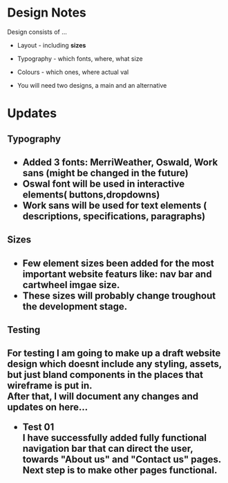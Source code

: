 # Design Notes
Design consists of ...
+ Layout - including __sizes__
+ Typography - which fonts, where, what size
+ Colours - which ones, where actual val



+ You will need two designs, a main and an alternative

# Updates

<h2> Typography <h2>

+ Added 3 fonts: MerriWeather, Oswald, Work sans (might be changed in the future)
+ Oswal font will be used in interactive elements( buttons,dropdowns)
+ Work sans will be used for text elements ( descriptions, specifications, paragraphs)

<h2> Sizes <h2>

+ Few element sizes been added for the most important website featurs like: nav bar and cartwheel imgae size.
+ These sizes will probably change troughout the development stage. 


<h2>Testing<h2>

For testing I am going to make up a draft website design which doesnt include any styling, assets, but just bland components in the places that wireframe is put in.
<br>
After that, I will document any changes and updates on here...
+ Test 01
<br> I have successfully added fully functional navigation bar that can direct the user, towards "About us" and "Contact us" pages.
<br> Next step is to make other pages functional.

